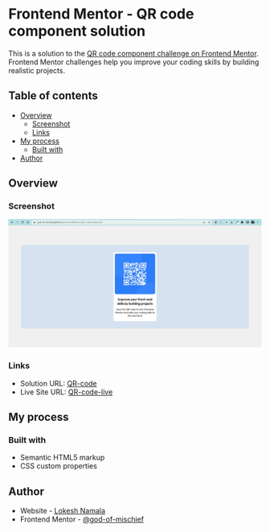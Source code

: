 # Frontend Mentor - QR code component solution

This is a solution to the [QR code component challenge on Frontend Mentor](https://www.frontendmentor.io/challenges/qr-code-component-iux_sIO_H). Frontend Mentor challenges help you improve your coding skills by building realistic projects. 

## Table of contents

- [Overview](#overview)
  - [Screenshot](#screenshot)
  - [Links](#links)
- [My process](#my-process)
  - [Built with](#built-with)
- [Author](#author)

## Overview

### Screenshot

![](images/QR-code-screenshot.jpg)

### Links

- Solution URL: [QR-code](https://github.com/god-of-mischief/FrontendMentor/tree/main/QR-code)
- Live Site URL: [QR-code-live](https://god-of-mischief.github.io/FrontendMentor/QR-code/index.html)

## My process

### Built with

- Semantic HTML5 markup
- CSS custom properties

## Author

- Website - [Lokesh Namala](https://god-of-mischief.github.io/cv/)
- Frontend Mentor - [@god-of-mischief](https://www.frontendmentor.io/profile/god-of-mischief)
